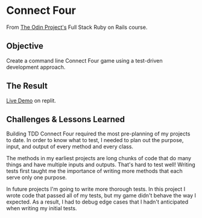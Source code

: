 # Connect Four

From [The Odin Project's](https://www.theodinproject.com/) Full Stack Ruby on Rails course.

## Objective

Create a command line Connect Four game using a test-driven development approach.

## The Result

[Live Demo](https://replit.com/@clairedotcom/Connect-Four) on replit.

## Challenges & Lessons Learned

Building TDD Connect Four required the most pre-planning of my projects to date. In order to know what to test, I needed to plan out the purpose, input, and output of every method and every class.

The methods in my earliest projects are long chunks of code that do many things and have multiple inputs and outputs. That's hard to test well! Writing tests first taught me the importance of writing more methods that each serve only one purpose.

In future projects I'm going to write more thorough tests. In this project I wrote code that passed all of my tests, but my game didn't behave the way I expected. As a result, I had to debug edge cases that I hadn't anticipated when writing my initial tests.
